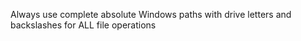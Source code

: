 Always use complete absolute Windows paths
with drive letters and backslashes for ALL file operations
